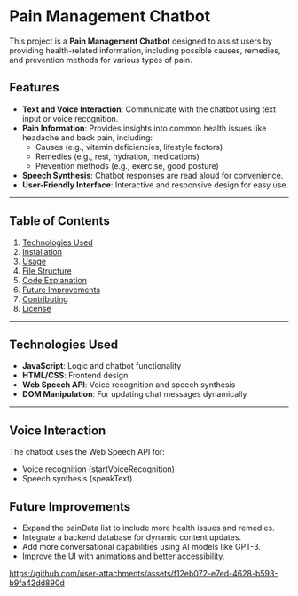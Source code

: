# Pain Management Chatbot

This project is a **Pain Management Chatbot** designed to assist users by providing health-related information, including possible causes, remedies, and prevention methods for various types of pain.

## Features
- **Text and Voice Interaction**: Communicate with the chatbot using text input or voice recognition.
- **Pain Information**: Provides insights into common health issues like headache and back pain, including:
  - Causes (e.g., vitamin deficiencies, lifestyle factors)
  - Remedies (e.g., rest, hydration, medications)
  - Prevention methods (e.g., exercise, good posture)
- **Speech Synthesis**: Chatbot responses are read aloud for convenience.
- **User-Friendly Interface**: Interactive and responsive design for easy use.

---

## Table of Contents
1. [Technologies Used](#technologies-used)
2. [Installation](#installation)
3. [Usage](#usage)
4. [File Structure](#file-structure)
5. [Code Explanation](#code-explanation)
6. [Future Improvements](#future-improvements)
7. [Contributing](#contributing)
8. [License](#license)

---

## Technologies Used
- **JavaScript**: Logic and chatbot functionality
- **HTML/CSS**: Frontend design
- **Web Speech API**: Voice recognition and speech synthesis
- **DOM Manipulation**: For updating chat messages dynamically

---

## Voice Interaction
The chatbot uses the Web Speech API for:
   - Voice recognition (startVoiceRecognition)
   - Speech synthesis (speakText)
     
## Future Improvements
  - Expand the painData list to include more health issues and remedies.
  - Integrate a backend database for dynamic content updates.
  - Add more conversational capabilities using AI models like GPT-3.
  - Improve the UI with animations and better accessibility.


https://github.com/user-attachments/assets/f12eb072-e7ed-4628-b593-b9fa42dd890d

